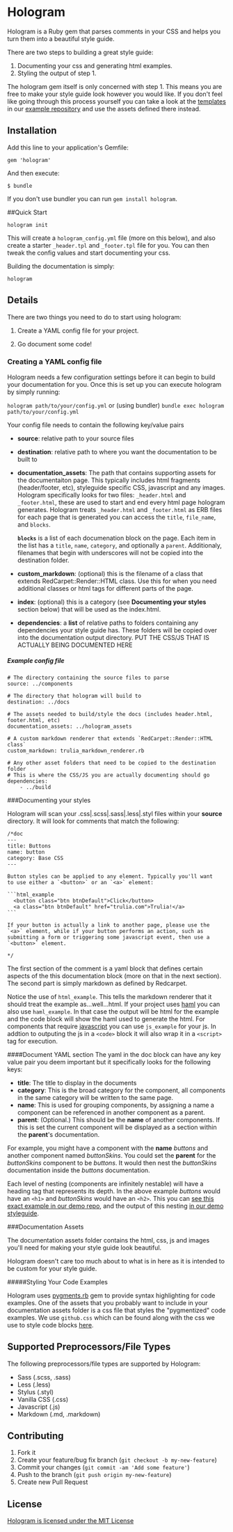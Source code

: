 # Hologram

Hologram is a Ruby gem that parses comments in your CSS and helps you turn them into a beautiful style guide.

There are two steps to building a great style guide:

1. Documenting your css and generating html examples.
2. Styling the output of step 1.

The hologram gem itself is only concerned with step 1. This means you are free to make your style guide look however you would like. If you don't feel like going through this process yourself you can take a look at the [templates](https://github.com/trulia/hologram-example/tree/master/templates) in our [example repository](https://github.com/trulia/hologram-example) and use the assets defined there instead.

## Installation

Add this line to your application's Gemfile:

    gem 'hologram'

And then execute:

    $ bundle

If you don't use bundler you can run `gem install hologram`.

##Quick Start

```
hologram init
```

This will create a `hologram_config.yml` file  (more on this below), and also create a starter
`_header.tpl` and `_footer.tpl` file for you. You can then tweak the
config values and start documenting your css.

Building the documentation is simply:

```
hologram
```

## Details

There are two things you need to do to start using hologram:

1. Create a YAML config file for your project.

2. Go document some code!


### Creating a YAML config file

Hologram needs a few configuration settings before it can begin to build
your documentation for you. Once this is set up you can execute hologram by
simply running:

`hologram path/to/your/config.yml` or (using bundler) `bundle exec hologram path/to/your/config.yml`

Your config file needs to contain the following key/value pairs

* **source**: relative path to your source files

* **destination**: relative path to where you want the documentation to be
  built to

* **documentation_assets**: The path that contains supporting assets for
  the documentaiton page. This typically includes html fragments
  (header/footer, etc), styleguide specific CSS, javascript and any
  images. Hologram specifically looks for two files: `_header.html` and
  `_footer.html`, these are used to start and end every html page
  hologram generates. Hologram treats `_header.html` and `_footer.html`
  as ERB files for each page that is generated you can access the
  `title`, `file_name`, and `blocks`. 

  **`blocks`** is a list of each
  documenation block on the page. Each item in the list has a `title`,
  `name`, `category`, and optionally a `parent`. Additionaly, filenames
  that begin with underscores will not be copied into the destination
  folder.


* **custom_markdown**: (optional) this is the filename of a class that
  extends RedCarpet::Render::HTML class. Use this for when you need
  additional classes or html tags for different parts of the page.

* **index**: (optional) this is a category (see **Documenting your styles** section below) that will be used as the
  index.html.

* **dependencies**: a **list** of relative paths to folders containing
  any dependencies your style guide has. These folders will be copied
  over into the documentation output directory. PUT THE CSS/JS THAT IS
  ACTUALLY BEING DOCUMENTED HERE

##### Example config file

    # The directory containing the source files to parse
    source: ../components

    # The directory that hologram will build to
    destination: ../docs

    # The assets needed to build/style the docs (includes header.html, footer.html, etc)
    documentation_assets: ../hologram_assets

    # A custom markdown renderer that extends `RedCarpet::Render::HTML class`
    custom_markdown: trulia_markdown_renderer.rb

    # Any other asset folders that need to be copied to the destination folder
    # This is where the CSS/JS you are actually documenting should go
    dependencies:
        - ../build


###Documenting your styles

Hologram will scan your .css|.scss|.sass|.less|.styl files within your **source** directory.
It will look for comments that match the following:

    /*doc
    ---
    title: Buttons
    name: button
    category: Base CSS
    ---

    Button styles can be applied to any element. Typically you'll want
    to use either a `<button>` or an `<a>` element:

    ```html_example
      <button class="btn btnDefault">Click</button>
      <a class="btn btnDefault" href="trulia.com">Trulia!</a>
    ```

    If your button is actually a link to another page, please use the
    `<a>` element, while if your button performs an action, such as
    submitting a form or triggering some javascript event, then use a
    `<button>` element.

    */

The first section of the comment is a yaml block that defines certain
aspects of the this documentation block (more on that in the next section). The second part is simply
markdown as defined by Redcarpet.

Notice the use of `html_example`. This tells the markdown renderer that it should treat the example as...well...html. If your project uses [haml](http://haml.info/) you can also use `haml_example`. In that case the output will be html for the example and the code block will show the haml used to generate the html. For components that require [javascript](https://www.destroyallsoftware.com/talks/wat) you can use `js_example` for your js. In addtion to outputing the js in a `<code>` block it will also wrap it in a `<script>` tag for execution.

####Document YAML section
The yaml in the doc block can have any key value pair you deem important
but it specifically looks for the following keys:

* **title**: The title to display in the documents
* **category**: This is the broad category for the component, all
  components in the same category will be written to the same page.
* **name**: This is used for grouping components, by assigning
  a name a component can be referenced in another component as a parent.
* **parent**: (Optional.) This should be the **name** of another components. If this is set the current component will be displayed as a section within the **parent**'s documentation. 

For example, you might have a component with the **name** *buttons* and another component named *buttonSkins*. You could set the **parent** for the *buttonSkins* component to be *buttons*. It would then nest the *buttonSkins* documentation inside the *buttons* documentation. 

Each level of nesting (components are infinitely nestable) will have a heading tag that represents its depth. In the above example *buttons* would have an `<h1>` and *buttonSkins* would have an `<h2>`. This you can [see this exact example in our demo repo](https://github.com/trulia/hologram-example/tree/master/components/button), and the output of this nesting [in our demo styleguide](http://trulia.github.io/hologram-example/base_css.html#Buttons).


###Documentation Assets

The documentation assets folder contains the html, css, js and images
you'll need for making your style guide look beautiful.

Hologram doesn't care too much about to what is in here as it is intended
to be custom for your style guide.

#####Styling Your Code Examples

Hologram uses [pygments.rb](https://github.com/tmm1/pygments.rb) gem to provide
syntax highlighting for code examples. One of the assets that you probably want
to include in your documentation assets folder is a css file that styles the
"pygmentized" code examples. We use `github.css` which can be found along with the
css we use to style code blocks [here](https://github.com/trulia/hologram-example/tree/gh-pages/hologram_assets/doc_assets/css).

## Supported Preprocessors/File Types

The following preprocessors/file types are supported by Hologram:
- Sass (.scss, .sass)
- Less (.less)
- Stylus (.styl)
- Vanilla CSS (.css)
- Javascript (.js)
- Markdown (.md, .markdown)

## Contributing

1. Fork it
2. Create your feature/bug fix branch (`git checkout -b my-new-feature`)
3. Commit your changes (`git commit -am 'Add some feature'`)
4. Push to the branch (`git push origin my-new-feature`)
5. Create new Pull Request


## License
[Hologram is licensed under the MIT License](https://github.com/trulia/hologram/blob/master/LICENSE.txt)


